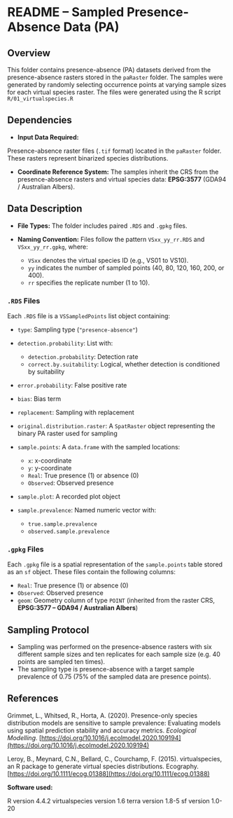 # README – Sampled Presence-Absence Data (PA)

## Overview

This folder contains presence-absence (PA) datasets derived from the presence-absence rasters stored in the `paRaster` folder. The samples were generated by randomly selecting occurrence points at varying sample sizes for each virtual species raster. The files were generated using the R script `R/01_virtualspecies.R`

## Dependencies

* **Input Data Required:**

Presence-absence raster files (`.tif` format) located in the `paRaster` folder. These rasters represent binarized species distributions.

* **Coordinate Reference System:**
  The samples inherit the CRS from the presence-absence rasters and virtual species data: **EPSG:3577** (GDA94 / Australian Albers).

## Data Description

* **File Types:** The folder includes paired `.RDS` and `.gpkg` files.

* **Naming Convention:** Files follow the pattern `VSxx_yy_rr.RDS` and `VSxx_yy_rr.gpkg`, where:

  * `VSxx` denotes the virtual species ID (e.g., VS01 to VS10).
  * `yy` indicates the number of sampled points (40, 80, 120, 160, 200, or 400).
  * `rr` specifies the replicate number (1 to 10).

### `.RDS` Files

Each `.RDS` file is a `VSSampledPoints` list object containing:

* `type`: Sampling type (`"presence-absence"`)
* `detection.probability`: List with:

  * `detection.probability`: Detection rate
  * `correct.by.suitability`: Logical, whether detection is conditioned by suitability
* `error.probability`: False positive rate
* `bias`: Bias term
* `replacement`: Sampling with replacement
* `original.distribution.raster`: A `SpatRaster` object representing the binary PA raster used for sampling
* `sample.points`: A `data.frame` with the sampled locations:

  * `x`: x-coordinate
  * `y`: y-coordinate
  * `Real`: True presence (1) or absence (0)
  * `Observed`: Observed presence
* `sample.plot`: A recorded plot object
* `sample.prevalence`: Named numeric vector with:

  * `true.sample.prevalence`
  * `observed.sample.prevalence`

### `.gpkg` Files

Each `.gpkg` file is a spatial representation of the `sample.points` table stored as an `sf` object. These files contain the following columns:

* `Real`: True presence (1) or absence (0)
* `Observed`: Observed presence
* `geom`: Geometry column of type `POINT` (inherited from the raster CRS, **EPSG:3577 – GDA94 / Australian Albers**)

## Sampling Protocol

* Sampling was performed on the presence-absence rasters with six different sample sizes and ten replicates for each sample size (e.g. 40 points are sampled ten times).
* The sampling type is presence-absence with a target sample prevalence of 0.75 (75% of the sampled data are presence points).

## References

Grimmet, L., Whitsed, R., Horta, A. (2020). Presence-only species distribution models are sensitive to sample prevalence: Evaluating models using spatial prediction stability and accuracy metrics. *Ecological Modelling*. [https://doi.org/10.1016/j.ecolmodel.2020.109194](https://doi.org/10.1016/j.ecolmodel.2020.109194)

Leroy, B., Meynard, C.N., Bellard, C., Courchamp, F. (2015). virtualspecies, an R package to generate virtual species distributions. Ecography. [https://doi.org/10.1111/ecog.01388](https://doi.org/10.1111/ecog.01388)

**Software used:**

R version 4.4.2
virtualspecies version 1.6
terra version 1.8-5
sf version 1.0-20    